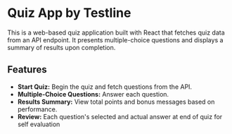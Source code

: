 # Quiz App by Testline

This is a web-based quiz application built with React that fetches quiz data from an API endpoint. It presents multiple-choice questions and displays a summary of results upon completion.

## Features

- **Start Quiz:** Begin the quiz and fetch questions from the API.
- **Multiple-Choice Questions:** Answer each question.
- **Results Summary:** View total points and bonus messages based on performance.
- **Review:** Each question's selected and actual answer at end of quiz for self evaluation




